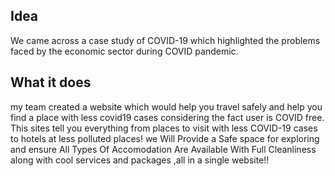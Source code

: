 ## Idea
We came across a case study of COVID-19 which highlighted the problems faced by the economic sector during COVID pandemic.

## What it does
my team created a website which would help you travel safely and help you find a place with less covid19 cases considering the fact user is COVID free. 
This sites tell you everything from places to visit with less COVID-19 cases to hotels at less polluted places!
we Will Provide a Safe space for exploring and ensure All Types Of Accomodation Are Available With Full Cleanliness
along with cool services and packages ,all in a single website!!
